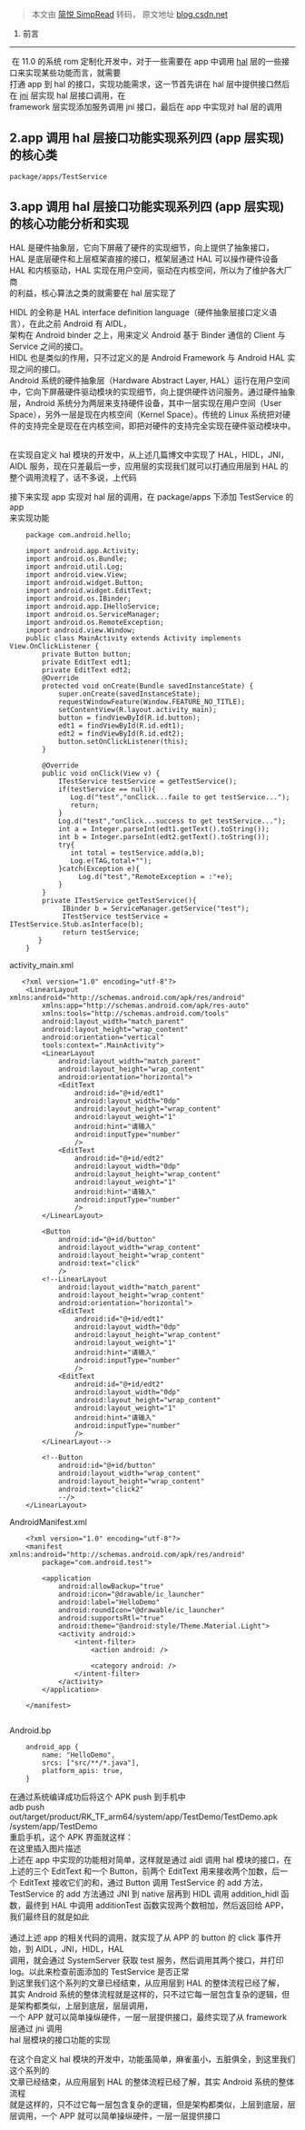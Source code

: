 > 本文由 [简悦 SimpRead](http://ksria.com/simpread/) 转码， 原文地址 [blog.csdn.net](https://blog.csdn.net/baidu_41666295/article/details/132327966)

1. 前言
-----

 在 11.0 的系统 rom 定制化开发中，对于一些需要在 app 中调用 [hal](https://so.csdn.net/so/search?q=hal&spm=1001.2101.3001.7020) 层的一些接口来实现某些功能而言，就需要  
打通 app 到 hal 的接口，实现功能需求，这一节首先讲在 hal 层中提供接口然后在 [jni](https://so.csdn.net/so/search?q=jni&spm=1001.2101.3001.7020) 层实现 hal 层接口调用，在  
framework 层实现添加服务调用 jni 接口，最后在 app 中实现对 hal 层的调用

  
2.app 调用 hal 层接口功能实现系列四 (app 层实现) 的核心类
-----------------------------------------

```
package/apps/TestService

```

3.app 调用 hal 层接口功能实现系列四 (app 层实现) 的核心功能分析和实现
--------------------------------------------

HAL 是硬件抽象层，它向下屏蔽了硬件的实现细节，向上提供了抽象接口，  
HAL 是底层硬件和上层框架直接的接口，框架层通过 HAL 可以操作硬件设备  
HAL 和内核驱动，HAL 实现在用户空间，驱动在内核空间，所以为了维护各大厂商  
的利益，核心算法之类的就需要在 hal 层实现了

  
HIDL 的全称是 HAL interface definition language（硬件抽象层接口定义语言），在此之前 Android 有 AIDL，  
架构在 Android binder 之上，用来定义 Android 基于 Binder 通信的 Client 与 Service 之间的接口。  
HIDL 也是类似的作用，只不过定义的是 Android Framework 与 Android HAL 实现之间的接口。  
Android 系统的硬件抽象层（Hardware Abstract Layer, HAL）运行在用户空间中，它向下屏蔽硬件驱动模块的实现细节，向上提供硬件访问服务。通过硬件抽象层，Android 系统分为两层来支持硬件设备，其中一层实现在用户空间（User Space），另外一层是现在内核空间（Kernel Space）。传统的 Linux 系统把对硬件的支持完全是现在在内核空间，即把对硬件的支持完全实现在硬件驱动模块中。

   
在实现自定义 hal 模块的开发中，从上述几篇博文中实现了 HAL，HIDL，JNI，AIDL 服务，现在只差最后一步，应用层的实现我们就可以打通应用层到 HAL 的整个调用流程了，话不多说，上代码

接下来实现 app 实现对 hal 层的调用，在 package/apps 下添加 TestService 的 app  
来实现功能

```
    package com.android.hello;
     
    import android.app.Activity;
    import android.os.Bundle;
    import android.util.Log;
    import android.view.View;
    import android.widget.Button;
    import android.widget.EditText;
    import android.os.IBinder;
    import android.app.IHelloService;
    import android.os.ServiceManager;
    import android.os.RemoteException;
    import android.view.Window;
    public class MainActivity extends Activity implements View.OnClickListener {
        private Button button;
        private EditText edt1;
        private EditText edt2;
        @Override
        protected void onCreate(Bundle savedInstanceState) {
            super.onCreate(savedInstanceState);
            requestWindowFeature(Window.FEATURE_NO_TITLE);
            setContentView(R.layout.activity_main);
            button = findViewById(R.id.button);
            edt1 = findViewById(R.id.edt1);
            edt2 = findViewById(R.id.edt2);
            button.setOnClickListener(this);
        }
     
        @Override
        public void onClick(View v) {
            ITestService testService = getTestService();
            if(testService == null){
               Log.d("test","onClick...faile to get testService...");
               return;
            }
            Log.d("test","onClick...success to get testService...");
            int a = Integer.parseInt(edt1.getText().toString());
            int b = Integer.parseInt(edt2.getText().toString());
            try{
               int total = testService.add(a,b);
               Log.e(TAG,total+"");
            }catch(Exception e){
                 Log.d("test","RemoteException = :"+e);
            }
        }
        private ITestService getTestService(){
             IBinder b = ServiceManager.getService("test");
             ITestService testService = ITestService.Stub.asInterface(b);
             return testService;
       }
    }
```

activity_main.xml

```
   <?xml version="1.0" encoding="utf-8"?>
    <LinearLayout xmlns:android="http://schemas.android.com/apk/res/android"
        xmlns:app="http://schemas.android.com/apk/res-auto"
        xmlns:tools="http://schemas.android.com/tools"
        android:layout_width="match_parent"
        android:layout_height="wrap_content"
        android:orientation="vertical"
        tools:context=".MainActivity">
        <LinearLayout
            android:layout_width="match_parent"
            android:layout_height="wrap_content"
            android:orientation="horizontal">
            <EditText
                android:id="@+id/edt1"
                android:layout_width="0dp"
                android:layout_height="wrap_content"
                android:layout_weight="1"
                android:hint="请输入"
                android:inputType="number"
                />
            <EditText
                android:id="@+id/edt2"
                android:layout_width="0dp"
                android:layout_height="wrap_content"
                android:layout_weight="1"
                android:hint="请输入"
                android:inputType="number"
                />
        </LinearLayout>
     
        <Button
            android:id="@+id/button"
            android:layout_width="wrap_content"
            android:layout_height="wrap_content"
            android:text="click"
            />
        <!--LinearLayout
            android:layout_width="match_parent"
            android:layout_height="wrap_content"
            android:orientation="horizontal">
            <EditText
                android:id="@+id/edt1"
                android:layout_width="0dp"
                android:layout_height="wrap_content"
                android:layout_weight="1"
                android:hint="请输入"
                android:inputType="number"
                />
            <EditText
                android:id="@+id/edt2"
                android:layout_width="0dp"
                android:layout_height="wrap_content"
                android:layout_weight="1"
                android:hint="请输入"
                android:inputType="number"
                />
        </LinearLayout-->
     
        <!--Button
            android:id="@+id/button"
            android:layout_width="wrap_content"
            android:layout_height="wrap_content"
            android:text="click2"
            --/>
    </LinearLayout>
```

AndroidManifest.xml

```
    <?xml version="1.0" encoding="utf-8"?>
    <manifest xmlns:android="http://schemas.android.com/apk/res/android"
        package="com.android.test">
     
        <application
            android:allowBackup="true"
            android:icon="@drawable/ic_launcher"
            android:label="HelloDemo"
            android:roundIcon="@drawable/ic_launcher"
            android:supportsRtl="true"
            android:theme="@android:style/Theme.Material.Light">
            <activity android:>
                <intent-filter>
                    <action android: />
     
                    <category android: />
                </intent-filter>
            </activity>
        </application>
     
    </manifest>
     
```

Android.bp

```
    android_app {
        name: "HelloDemo",
        srcs: ["src/**/*.java"],
        platform_apis: true,
    }
```

在通过系统编译成功后将这个 APK push 到手机中  
adb push out/target/product/RK_TF_arm64/system/app/TestDemo/TestDemo.apk /system/app/TestDemo  
重启手机，这个 APK 界面就这样：  
在这里插入图片描述  
上述在 app 中实现的功能相对简单，这样就是通过 aidl 调用 hal 模块的接口，在上述的三个 EditText 和一个 Button，前两个 EditText 用来接收两个加数，后一个 EditText 接收它们的和，通过 Button 调用 TestService 的 add 方法，TestService 的 add 方法通过 JNI 到 native 层再到 HIDL 调用 addition_hidl 函数，最终到 HAL 中调用 additionTest 函数实现两个数相加，然后返回给 APP，  
我们最终目的就是如此  
   
通过上述 app 的相关代码的调用，就实现了从 APP 的 button 的 click 事件开始，到 AIDL，JNI，HIDL，HAL  
调用，就会通过 SystemServer 获取 test 服务，然后调用其两个接口，并打印 log。以此来检查前面添加的 TestService 是否正常  
到这里我们这个系列的文章已经结束，从应用层到 HAL 的整体流程已经了解，  
其实 Android 系统的整体流程就是这样的，只不过它每一层包含复杂的逻辑，但是架构都类似，上层到底层，层层调用，  
一个 APP 就可以简单操纵硬件，一层一层提供接口，最终实现了从 framework 层通过 jni 调用  
hal 层模块的接口功能的实现

在这个自定义 hal 模块的开发中，功能虽简单，麻雀虽小，五脏俱全，到这里我们这个系列的  
文章已经结束，从应用层到 HAL 的整体流程已经了解，其实 Android 系统的整体流程  
就是这样的，只不过它每一层包含复杂的逻辑，但是架构都类似，上层到底层，层层调用，一个 APP 就可以简单操纵硬件，一层一层提供接口